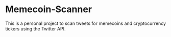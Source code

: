 # Memecoin-Scanner
This is a personal project to scan tweets for memecoins and cryptocurrency tickers using the Twitter API.
